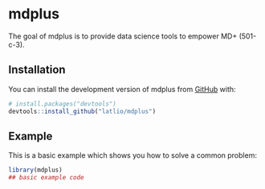 
# mdplus

<!-- badges: start -->
<!-- badges: end -->

The goal of mdplus is to provide data science tools to empower MD+ (501-c-3).

## Installation

You can install the development version of mdplus from [GitHub](https://github.com/) with:

``` r
# install.packages("devtools")
devtools::install_github("latlio/mdplus")
```

## Example

This is a basic example which shows you how to solve a common problem:

``` r
library(mdplus)
## basic example code
```


